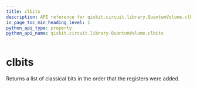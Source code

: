 ```yaml
---
title: clbits
description: API reference for qiskit.circuit.library.QuantumVolume.clbits
in_page_toc_min_heading_level: 1
python_api_type: property
python_api_name: qiskit.circuit.library.QuantumVolume.clbits
---
```


# clbits

Returns a list of classical bits in the order that the registers were added.

